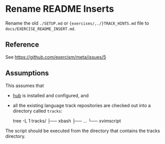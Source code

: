 # Rename README Inserts

Rename the old `./SETUP.md` or `{exercises/,./}TRACK_HINTS.md` file to `docs/EXERCISE_README_INSERT.md`.

## Reference

See https://github.com/exercism/meta/issues/5

## Assumptions

This assumes that

* [hub][] is installed and configured, and
* all the existing language track repositories are checked out into a directory called `tracks`:

    tree -L 1 tracks/
    ├── xbash
    ├── ...
    └── xvimscript

The script should be executed from the directory that contains the tracks directory.

[hub]: http://github.com/github/hub
